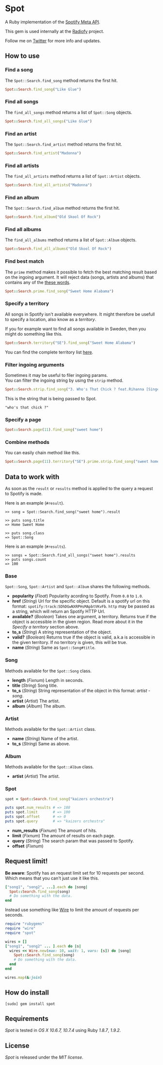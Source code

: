 # Spot

A Ruby implementation of the [Spotify Meta API](http://developer.spotify.com/en/metadata-api/overview/).

This gem is used internally at the [Radiofy](http://radiofy.se) project.

Follow me on [Twitter](http://twitter.com/linusoleander) for more info and updates.

## How to use

### Find a song

The `Spot::Search.find_song` method returns the first hit.

```` ruby
Spot::Search.find_song("Like Glue")
````

### Find all songs

The `find_all_songs` method returns a list of `Spot::Song` objects.

```` ruby
Spot::Search.find_all_songs("Like Glue")
````

### Find an artist

The `Spot::Search.find_artist` method returns the first hit.

```` ruby
Spot::Search.find_artist("Madonna")
````

### Find all artists

The `find_all_artists` method returns a list of `Spot::Artist` objects.

```` ruby
Spot::Search.find_all_artists("Madonna")
````

### Find an album

The `Spot::Search.find_album` method returns the first hit.

```` ruby
Spot::Search.find_album("Old Skool Of Rock")
````

### Find all albums

The `find_all_albums` method returns a list of `Spot::Album` objects.

```` ruby
Spot::Search.find_all_albums("Old Skool Of Rock")
````

### Find best match

The `prime` method makes it possible to fetch the best matching result based on the ingoing argument. It will reject data (songs, artists and albums) that contains any of the [these words](https://github.com/oleander/Spot/blob/master/lib/spot/ignore.yml).

``` ruby
Spot::Search.prime.find_song("Sweet Home Alabama")
```

### Specify a territory

All songs in Spotify isn't available everywhere.
It might therefore be usefull to specify a location, also know as a *territory*.

If you for example want to find all songs available in Sweden, then you might do something like this.

```` ruby
Spot::Search.territory("SE").find_song("Sweet Home Alabama")
````

You can find the complete territory list [here](http://en.wikipedia.org/wiki/ISO_3166-1_alpha-2).

### Filter ingoing arguments

Sometimes it may be useful to filer ingoing params.  
You can filter the ingoing string by using the `strip` method.

```` ruby
Spot::Search.strip.find_song("3. Who's That Chick ? feat.Rihanna [Singel Version] - (Single)")
````

This is the string that is being passed to Spot.

    "who's that chick ?"

### Specify a page

```` ruby
Spot::Search.page(11).find_song("sweet home")
````

### Combine methods

You can easily chain method like this.

```` ruby
Spot::Search.page(11).territory("SE").prime.strip.find_song("sweet home")
````

## Data to work with

As soon as the `result` or `results` method is applied to the query a request to Spotify is made.

Here is an example (`#result`).

    >> song = Spot::Search.find_song("sweet home").result
    
    >> puts song.title
    => Home Sweet Home
    
    >> puts song.class
    => Spot::Song
 
Here is an example (`#results`).
   
    >> songs = Spot::Search.find_all_songs("sweet home").results
    >> puts songs.count
    => 100

### Base

`Spot::Song`, `Spot::Artist` and `Spot::Album` shares the following methods.

- **popularity** (*Float*) Popularity acording to Spotify. From `0.0` to `1.0`.
- **href** (*String*) Url for the specific object.
Default is a spotify url on this format: `spotify:track:5DhDGwNXRPHsMApbtVKvFb`.
`http` may be passed as a string, which will return an Spotify HTTP Url.
- **available?** (*Boolean*) Takes one argument, a territory. Returns true if the object is accessible in the given region.
Read more about it in the *Specify a territory* section above.
- **to_s** (*String*) A string representation of the object.
- **valid?** (*Boolean*) Returns true if the object is valid, a.k.a is accessible in the given territory. 
If no territory is given, this will be true.
- **name** (*String*) Same as `Spot::Song#title`.

### Song

Methods available for the `Spot::Song` class.

- **length** (*Fixnum*) Length in seconds.
- **title** (*String*) Song title.
- **to_s** (*String*) String representation of the object in this format: *artist - song*.
- **artist** (*Artist*) The artist.
- **album** (*Album*) The album.

### Artist

Methods available for the `Spot::Artist` class.

- **name** (*String*) Name of the artist.
- **to_s** (*String*) Same as above.

### Album

Methods available for the `Spot::Album` class.
    
- **artist** (*Artist*) The artist.

### Spot

```` ruby
spot = Spot::Search.find_song("kaizers orchestra")

puts spot.num_results # => 188
puts spot.limit       # => 100
puts spot.offset      # => 0
puts spot.query       # => "kaizers orchestra"
````

- **num_results** (*Fixnum*) The amount of hits.
- **limit** (*Fixnum*) The amount of results on each page.
- **query** (*String*) The search param that was passed to Spotify.
- **offset** (*Fixnum*)

## Request limit!

**Be aware**: Spotify has an request limit set for 10 requests per second.  
Which means that you can't just use it like this.

```` ruby
["song1", "song2", ...].each do |song|
  Spot::Search.find_song(song)
  # Do something with the data.
end
````

Instead use something like [Wire](https://github.com/oleander/Wire) to limit the amount of requests per seconds.

```` ruby
require "rubygems"
require "wire"
require "spot"

wires = []
["song1", "song2" ... ].each do |s|
  wires << Wire.new(max: 10, wait: 1, vars: [s]) do |song|
    Spot::Search.find_song(song)
    # Do something with the data.
  end
end

wires.map(&:join)
````

## How do install

    [sudo] gem install spot

## Requirements

*Spot* is tested in *OS X 10.6.7, 10.7.4* using Ruby *1.8.7*, *1.9.2*.

## License

*Spot* is released under the *MIT license*.
